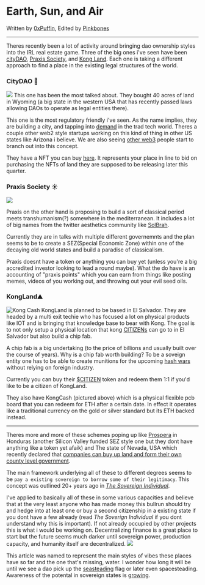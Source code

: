 # Earth, Sun, and Air
Written by [0xPuffin](https://twitter.com/0xPuffin), Edited by [Pinkbones](https://twitter.com/0xpinkbones)

----

Theres recently been a lot of activity around bringing dao ownership styles into the IRL real estate game. Three of the big ones i've seen have been [cityDAO](https://twitter.com/CityDao), [Praxis Society](https://twitter.com/PraxisSociety), and [Kong Land](https://kong.land/). Each one is taking a different approach to find a place in the existing legal structures of the world.

### CityDAO 💨
![](https://i.imgur.com/HtIxp7n.png)
This one has been the most talked about. They bought 40 acres of land in Wyoming (a big state in the western USA that has recently passed laws allowing DAOs to operate as legal entities there).

This one is the most regulatory friendly i've seen. As the name implies, they are building a city, and tapping into [demand](https://twitter.com/garybasin/status/1461096160479825923) in the trad tech world. Theres a couple other web2 style startups working on this kind of thing in other US states like Arizona i believe. We are also seeing [other web3](https://twitter.com/mikedemarais/status/1461549702982295553) people start to branch out into this concept.

They have  a NFT you can buy [here](https://opensea.io/collection/cdao). It represents your place in line to bid on purchasing the NFTs of land they are supposed to be releasing later this quarter.

### Praxis Society ☀️
![](https://i.imgur.com/yQYfiC9.png)

Praxis on the other hand is proposing to build a sort of classical period meets transhumanism(?) somewhere in the mediterranean. It includes a lot of big names from the twitter aesthetics community like [SolBrah](https://twitter.com/SolBrah). 

Currently they are in talks with multiple different governemnts and the plan seems to be to create a SEZ(Special Economic Zone) within one of the decaying old world states and build a paradise of classicalism.

Praxis doesnt have a token or anything you can buy yet (unless you're a big accredited investor looking to lead a round maybe). What the do have is an accounting of "praxis points" which you can earn from things like posting memes, videos of you working out, and throwing out your evil seed oils.

### KongLand⛰
![Kong Cash](https://external-content.duckduckgo.com/iu/?u=http%3A%2F%2Fandrewhy.de%2Fwp-content%2Fuploads%2F2019%2F12%2Fkong-cash-launch.jpg&f=1&nofb=1)
KongLand is planned to be based in El Salvador. They are headed by a multi exit techie who has focused a lot on physical products like IOT and is bringing that knowledge base to bear with Kong. The goal is to not only setup a physical location that kong [CITIZENs](https://kong.land/) can go to in El Salvador but also build a chip fab. 

A chip fab is a big undertaking (to the price of billions and usually built over the course of years). Why is a chip fab worth building? To be a soveign entity one has to be able to create munitions for the upcoming [hash wars](https://twitter.com/JasonPLowery/status/1460232592222048260?s=20) without relying on foreign industry.

Currently  you can buy their [$CITIZEN](https://www.dextools.io/app/ether/pair-explorer/0xf5d90ce04151979d0a7c8eaced8ed1419e190477) token and redeem them 1:1 if you'd like to  be  a citizen of KongLand. 

They also have KongCash (pictured above) which is a physical flexible pcb board that you can redeem for ETH after a certain date. In effect it operates like a traditional currency on the gold or silver standard but its ETH backed instead.

___
Theres more and more of these schemes poping up like [Prospera](https://en.wikipedia.org/wiki/Pr%C3%B3spera) in Honduras (another Silicon Valley funded SEZ style one but they dont have anything like a token yet afaik) and The state of Nevada, USA which recently declared that [companies can buy up land and form their own county level government](https://www.bbc.com/news/world-us-canada-56409924).

The main framework underlying all of these to different degrees seems to be ```pay a existing sovereign to borrow some of their legitimacy```. This concept was outlined 20+ years ago in [_The Sovereign Individual_](https://www.lopp.net/pdf/The%20Sovereign%20Individual.pdf). 

I've applied to basically all of these in some various capacities and believe that at the very least anyone who has made money this bullrun should try and hedge into at least one or buy a second citizenship in a existing state if you dont have a few already (read _The Soverign Individual_ if you dont understand why this is important). If not already occupied by other projects this is what i would be working on. Decentralizing finance is a  great place to start but the future seems much darker until sovereign power, production capacity, and humanity itself are decentralized.
![](https://upload.wikimedia.org/wikipedia/commons/thumb/9/94/Spacecolony3edit.jpeg/1920px-Spacecolony3edit.jpeg)

This article was named to represent the main styles of vibes these places have so far and the one that's missing, water. I wonder  how long it will be until we see a dao pick up the [seasteading](https://www.freedomhaven.org/) flag or later even spacesteading. Awareness of the potental in sovereign states is [growing](https://twitter.com/scupytrooples/status/1461595190393593859?s=20).
